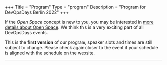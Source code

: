 +++
Title = "Program"
Type = "program"
Description = "Program for DevOpsDays Berlin 2022"
+++

<div class = "row">
  <div class = "col">
    If the <em>Open Space</em> concept is new to you, you may be interested in <a href="/pages/open-space-format">more details about Open Space</a>. We think this is a very exciting part of all DevOpsDays events.
    <p>
    This is the <strong>first version</strong> of our program, speaker slots and times are still
    subject to change. Please check again closer to the event if your schedule
    is aligned with the schedule on the website.
    <hr />
  </div>
</div>
